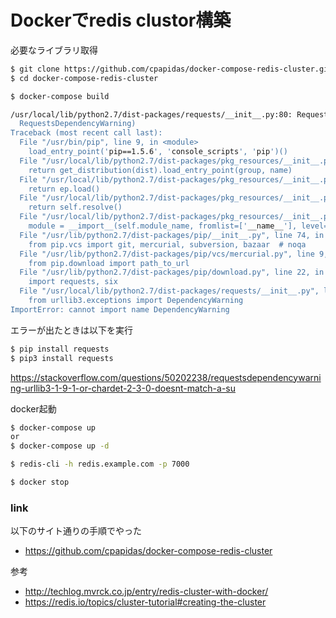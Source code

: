 # Dockerでredis clustor構築


必要なライブラリ取得

```bash
$ git clone https://github.com/cpapidas/docker-compose-redis-cluster.git
$ cd docker-compose-redis-cluster
```

```bash  
$ docker-compose build
```

```bash
/usr/local/lib/python2.7/dist-packages/requests/__init__.py:80: RequestsDependencyWarning: urllib3 (1.9.1) or chardet (2.3.0) doesn't match a supported version!
  RequestsDependencyWarning)
Traceback (most recent call last):
  File "/usr/bin/pip", line 9, in <module>
    load_entry_point('pip==1.5.6', 'console_scripts', 'pip')()
  File "/usr/local/lib/python2.7/dist-packages/pkg_resources/__init__.py", line 480, in load_entry_point
    return get_distribution(dist).load_entry_point(group, name)
  File "/usr/local/lib/python2.7/dist-packages/pkg_resources/__init__.py", line 2691, in load_entry_point
    return ep.load()
  File "/usr/local/lib/python2.7/dist-packages/pkg_resources/__init__.py", line 2322, in load
    return self.resolve()
  File "/usr/local/lib/python2.7/dist-packages/pkg_resources/__init__.py", line 2328, in resolve
    module = __import__(self.module_name, fromlist=['__name__'], level=0)
  File "/usr/lib/python2.7/dist-packages/pip/__init__.py", line 74, in <module>
    from pip.vcs import git, mercurial, subversion, bazaar  # noqa
  File "/usr/lib/python2.7/dist-packages/pip/vcs/mercurial.py", line 9, in <module>
    from pip.download import path_to_url
  File "/usr/lib/python2.7/dist-packages/pip/download.py", line 22, in <module>
    import requests, six
  File "/usr/local/lib/python2.7/dist-packages/requests/__init__.py", line 90, in <module>
    from urllib3.exceptions import DependencyWarning
ImportError: cannot import name DependencyWarning
```

エラーが出たときは以下を実行

```bash
$ pip install requests
$ pip3 install requests
```
https://stackoverflow.com/questions/50202238/requestsdependencywarning-urllib3-1-9-1-or-chardet-2-3-0-doesnt-match-a-su

docker起動
```bash
$ docker-compose up 
or 
$ docker-compose up -d
```

```bash
$ redis-cli -h redis.example.com -p 7000 
```

```bash
$ docker stop 
```



### link

以下のサイト通りの手順でやった

* https://github.com/cpapidas/docker-compose-redis-cluster

参考

* http://techlog.mvrck.co.jp/entry/redis-cluster-with-docker/
* https://redis.io/topics/cluster-tutorial#creating-the-cluster